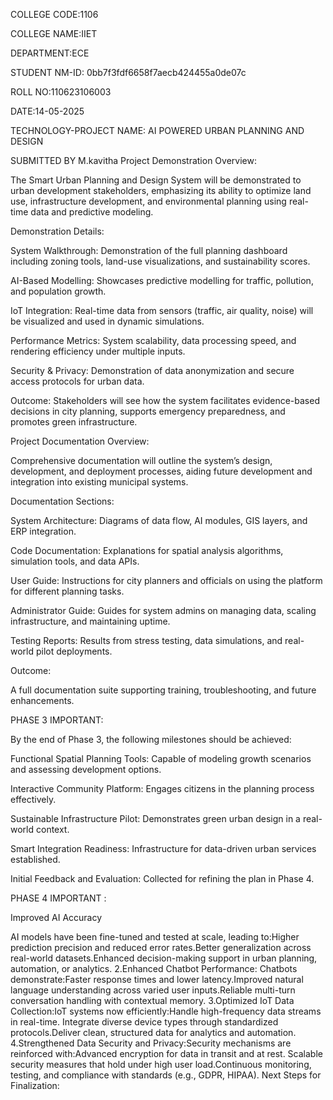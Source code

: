 COLLEGE CODE:1106

COLLEGE NAME:IIET

DEPARTMENT:ECE

STUDENT NM-ID: 0bb7f3fdf6658f7aecb424455a0de07c

ROLL NO:110623106003

DATE:14-05-2025

TECHNOLOGY-PROJECT NAME: AI POWERED URBAN
PLANNING AND DESIGN

SUBMITTED BY
M.kavitha
Project Demonstration
Overview:

The Smart Urban Planning and Design System will be demonstrated to urban development stakeholders, emphasizing its ability to optimize land use, infrastructure development, and environmental planning using real-time data and predictive modeling.

Demonstration Details:

System Walkthrough: Demonstration of the full planning dashboard including zoning tools, land-use visualizations, and sustainability scores.

AI-Based Modelling: Showcases predictive modelling for traffic, pollution, and population growth.

IoT Integration: Real-time data from sensors (traffic, air quality, noise) will be visualized and used in dynamic simulations.

Performance Metrics: System scalability, data processing speed, and rendering efficiency under multiple inputs.

Security & Privacy: Demonstration of data anonymization and secure access protocols for urban data.

Outcome: Stakeholders will see how the system facilitates evidence-based decisions in city planning, supports emergency preparedness, and promotes green infrastructure.

Project Documentation
Overview:

Comprehensive documentation will outline the system’s design, development, and deployment processes, aiding future development and integration into existing municipal systems.

Documentation Sections:

System Architecture: Diagrams of data flow, AI modules, GIS layers, and ERP integration.

Code Documentation: Explanations for spatial analysis algorithms, simulation tools, and data APIs.

User Guide: Instructions for city planners and officials on using the platform for different planning tasks.

Administrator Guide: Guides for system admins on managing data, scaling infrastructure, and maintaining uptime.

Testing Reports: Results from stress testing, data simulations, and real-world pilot deployments.

Outcome:

A full documentation suite supporting training, troubleshooting, and future enhancements.

PHASE 3 IMPORTANT:

By the end of Phase 3, the following milestones should be achieved:

Functional Spatial Planning Tools: Capable of modeling growth scenarios and assessing development options.

Interactive Community Platform: Engages citizens in the planning process effectively.

Sustainable Infrastructure Pilot: Demonstrates green urban design in a real-world context.

Smart Integration Readiness: Infrastructure for data-driven urban services established.

Initial Feedback and Evaluation: Collected for refining the plan in Phase 4.

PHASE 4 IMPORTANT :

Improved AI Accuracy

AI models have been fine-tuned and tested at scale, leading to:Higher prediction precision and reduced error rates.Better generalization across real-world datasets.Enhanced decision-making support in urban planning, automation, or analytics.
2.Enhanced Chatbot Performance: Chatbots demonstrate:Faster response times and lower latency.Improved natural language understanding across varied user inputs.Reliable multi-turn conversation handling with contextual memory.
3.Optimized IoT Data Collection:IoT systems now efficiently:Handle high-frequency data streams in real-time.
Integrate diverse device types through standardized protocols.Deliver clean, structured data for analytics and automation.
4.Strengthened Data Security and Privacy:Security mechanisms are reinforced with:Advanced encryption for data in transit and at rest.
Scalable security measures that hold under high user load.Continuous monitoring, testing, and compliance with standards (e.g., GDPR, HIPAA).
Next Steps for Finalization:
